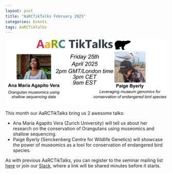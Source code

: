 ```yaml
---
layout: post
title: "AaRCTikTalks February 2025"
categories: Events
tags: AaRCTikTalks
---
```

![AaRCTikTalks poster for April 2025](/assets/media/aarctiktalks_april2025.jpg "AaRCTikTalks poster for April 2025")

This month our AaRCTikTalks bring us 2 awesome talks: 
* Ana María Agapito Vera (Zurich University) will tell us about her research on the conservation of Orangutans using museomics and shallow sequencing.
* Paige Byerly (Senckenberg Centre for Wildlife Genetics) will showcase the power of museomics as a tool for conservation of endangered bird species.  

As with previous AaRCTikTalks, you can register to the seminar mailing list [here](https://docs.google.com/forms/d/e/1FAIpQLSfq4BUmArgA96iWjm71ocQwbosLZRNb72rZK8Oky1RCnJsGNw/viewform)
or join our [Slack](https://join.slack.com/t/aarc-8tg1497/shared_invite/zt-2evac9tqu-GXoU0UsmLbI4mIsS91XMcw), where a link will be shared minutes before it starts. 
